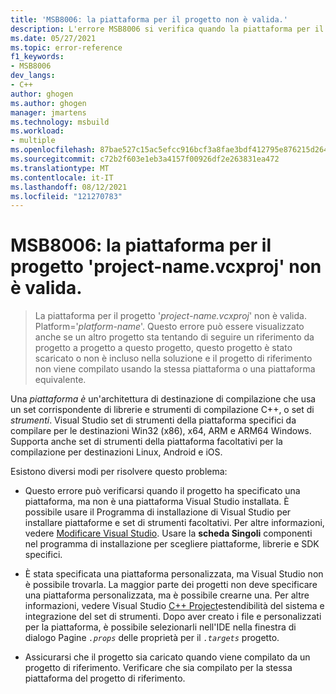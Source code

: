 ```yaml
---
title: 'MSB8006: la piattaforma per il progetto non è valida.'
description: L'errore MSB8006 si verifica quando la piattaforma per il progetto non è valida.
ms.date: 05/27/2021
ms.topic: error-reference
f1_keywords:
- MSB8006
dev_langs:
- C++
author: ghogen
ms.author: ghogen
manager: jmartens
ms.technology: msbuild
ms.workload:
- multiple
ms.openlocfilehash: 87bae527c15ac5efcc916bcf3a8fae3bdf412795e876215d26426caf89099e2d
ms.sourcegitcommit: c72b2f603e1eb3a4157f00926df2e263831ea472
ms.translationtype: MT
ms.contentlocale: it-IT
ms.lasthandoff: 08/12/2021
ms.locfileid: "121270783"
---
```

# <a name="msb8006-the-platform-for-project-project-namevcxproj-is-invalid"></a>MSB8006: la piattaforma per il progetto 'project-name.vcxproj' non è valida.

> La piattaforma per il progetto '*project-name.vcxproj*' non è valida.  Platform='*platform-name*'. Questo errore può essere visualizzato anche se un altro progetto sta tentando di seguire un riferimento da progetto a progetto a questo progetto, questo progetto è stato scaricato o non è incluso nella soluzione e il progetto di riferimento non viene compilato usando la stessa piattaforma o una piattaforma equivalente.

Una *piattaforma è* un'architettura di destinazione di compilazione che usa un set corrispondente di librerie e strumenti di compilazione C++, o set di *strumenti*. Visual Studio set di strumenti della piattaforma specifici da compilare per le destinazioni Win32 (x86), x64, ARM e ARM64 Windows. Supporta anche set di strumenti della piattaforma facoltativi per la compilazione per destinazioni Linux, Android e iOS.

Esistono diversi modi per risolvere questo problema:

- Questo errore può verificarsi quando il progetto ha specificato una piattaforma, ma non è una piattaforma Visual Studio installata. È possibile usare il Programma di installazione di Visual Studio per installare piattaforme e set di strumenti facoltativi. Per altre informazioni, vedere [Modificare Visual Studio](../../install/modify-visual-studio.md). Usare la **scheda Singoli** componenti nel programma di installazione per scegliere piattaforme, librerie e SDK specifici.

- È stata specificata una piattaforma personalizzata, ma Visual Studio non è possibile trovarla. La maggior parte dei progetti non deve specificare una piattaforma personalizzata, ma è possibile crearne una. Per altre informazioni, vedere Visual Studio [C++ Project](../../extensibility/visual-cpp-project-extensibility.md)estendibilità del sistema e integrazione del set di strumenti. Dopo aver creato i file e personalizzati per la piattaforma, è possibile selezionarli nell'IDE nella finestra di dialogo Pagine *`.props`* delle proprietà per il *`.targets`* progetto. 

- Assicurarsi che il progetto sia caricato quando viene compilato da un progetto di riferimento. Verificare che sia compilato per la stessa piattaforma del progetto di riferimento.
